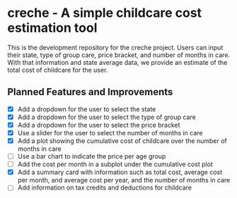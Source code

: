 # creche - A simple childcare cost estimation tool
This is the development repository for the creche project. Users can input their state, type of group care, price bracket, and number of months in care. With that information and state average data, we provide an estimate of the total cost of childcare for the user.

## Planned Features and Improvements
- [x] Add a dropdown for the user to select the state
- [x] Add a dropdown for the user to select the type of group care
- [x] Add a dropdown for the user to select the price bracket
- [x] Use a slider for the user to select the number of months in care
- [x] Add a plot showing the cumulative cost of childcare over the number of months in care
- [ ] Use a bar chart to indicate the price per age group
- [ ] Add the cost per month in a subplot under the cumulative cost plot
- [x] Add a summary card with information such as total cost, average cost per month, and average cost per year, and the number of months in care
- [ ] Add information on tax credits and deductions for childcare